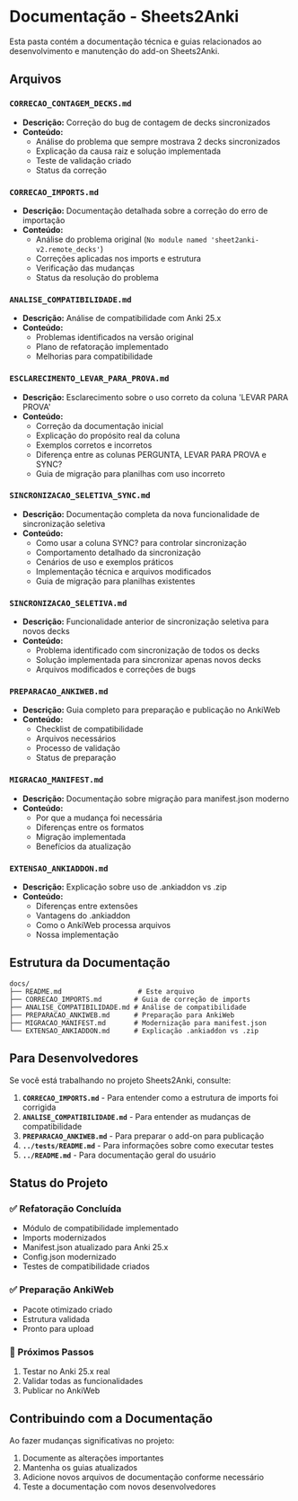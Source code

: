# Documentação - Sheets2Anki

Esta pasta contém a documentação técnica e guias relacionados ao desenvolvimento e manutenção do add-on Sheets2Anki.

## Arquivos

### `CORRECAO_CONTAGEM_DECKS.md`
- **Descrição:** Correção do bug de contagem de decks sincronizados
- **Conteúdo:**
  - Análise do problema que sempre mostrava 2 decks sincronizados
  - Explicação da causa raiz e solução implementada
  - Teste de validação criado
  - Status da correção

### `CORRECAO_IMPORTS.md`
- **Descrição:** Documentação detalhada sobre a correção do erro de importação
- **Conteúdo:** 
  - Análise do problema original (`No module named 'sheet2anki-v2.remote_decks'`)
  - Correções aplicadas nos imports e estrutura
  - Verificação das mudanças
  - Status da resolução do problema

### `ANALISE_COMPATIBILIDADE.md`
- **Descrição:** Análise de compatibilidade com Anki 25.x
- **Conteúdo:**
  - Problemas identificados na versão original
  - Plano de refatoração implementado
  - Melhorias para compatibilidade

### `ESCLARECIMENTO_LEVAR_PARA_PROVA.md`
- **Descrição:** Esclarecimento sobre o uso correto da coluna 'LEVAR PARA PROVA'
- **Conteúdo:**
  - Correção da documentação inicial
  - Explicação do propósito real da coluna
  - Exemplos corretos e incorretos
  - Diferença entre as colunas PERGUNTA, LEVAR PARA PROVA e SYNC?
  - Guia de migração para planilhas com uso incorreto

### `SINCRONIZACAO_SELETIVA_SYNC.md`
- **Descrição:** Documentação completa da nova funcionalidade de sincronização seletiva
- **Conteúdo:**
  - Como usar a coluna SYNC? para controlar sincronização
  - Comportamento detalhado da sincronização
  - Cenários de uso e exemplos práticos
  - Implementação técnica e arquivos modificados
  - Guia de migração para planilhas existentes

### `SINCRONIZACAO_SELETIVA.md`
- **Descrição:** Funcionalidade anterior de sincronização seletiva para novos decks
- **Conteúdo:**
  - Problema identificado com sincronização de todos os decks
  - Solução implementada para sincronizar apenas novos decks
  - Arquivos modificados e correções de bugs

### `PREPARACAO_ANKIWEB.md`
- **Descrição:** Guia completo para preparação e publicação no AnkiWeb
- **Conteúdo:**
  - Checklist de compatibilidade
  - Arquivos necessários
  - Processo de validação
  - Status de preparação

### `MIGRACAO_MANIFEST.md`
- **Descrição:** Documentação sobre migração para manifest.json moderno
- **Conteúdo:**
  - Por que a mudança foi necessária
  - Diferenças entre os formatos
  - Migração implementada
  - Benefícios da atualização

### `EXTENSAO_ANKIADDON.md`
- **Descrição:** Explicação sobre uso de .ankiaddon vs .zip
- **Conteúdo:**
  - Diferenças entre extensões
  - Vantagens do .ankiaddon
  - Como o AnkiWeb processa arquivos
  - Nossa implementação

## Estrutura da Documentação

```
docs/
├── README.md                   # Este arquivo
├── CORRECAO_IMPORTS.md        # Guia de correção de imports
├── ANALISE_COMPATIBILIDADE.md # Análise de compatibilidade
├── PREPARACAO_ANKIWEB.md      # Preparação para AnkiWeb
├── MIGRACAO_MANIFEST.md       # Modernização para manifest.json
└── EXTENSAO_ANKIADDON.md      # Explicação .ankiaddon vs .zip
```

## Para Desenvolvedores

Se você está trabalhando no projeto Sheets2Anki, consulte:

1. **`CORRECAO_IMPORTS.md`** - Para entender como a estrutura de imports foi corrigida
2. **`ANALISE_COMPATIBILIDADE.md`** - Para entender as mudanças de compatibilidade
3. **`PREPARACAO_ANKIWEB.md`** - Para preparar o add-on para publicação
4. **`../tests/README.md`** - Para informações sobre como executar testes
5. **`../README.md`** - Para documentação geral do usuário

## Status do Projeto

### ✅ Refatoração Concluída
- Módulo de compatibilidade implementado
- Imports modernizados
- Manifest.json atualizado para Anki 25.x
- Config.json modernizado
- Testes de compatibilidade criados

### ✅ Preparação AnkiWeb
- Pacote otimizado criado
- Estrutura validada
- Pronto para upload

### 🎯 Próximos Passos
1. Testar no Anki 25.x real
2. Validar todas as funcionalidades
3. Publicar no AnkiWeb

## Contribuindo com a Documentação

Ao fazer mudanças significativas no projeto:
1. Documente as alterações importantes
2. Mantenha os guias atualizados
3. Adicione novos arquivos de documentação conforme necessário
4. Teste a documentação com novos desenvolvedores
